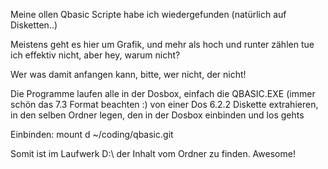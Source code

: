Meine ollen Qbasic Scripte habe ich wiedergefunden (natürlich auf Disketten..)

Meistens geht es hier um Grafik, und mehr als hoch und runter zählen tue ich effektiv nicht, aber hey, warum nicht?

Wer was damit anfangen kann, bitte, wer nicht, der nicht!

Die Programme laufen alle in der Dosbox, einfach die QBASIC.EXE (immer schön das 7.3 Format beachten :) von einer Dos 6.2.2 Diskette extrahieren, in den selben Ordner legen, den in der Dosbox einbinden und los gehts

Einbinden:
	mount d ~/coding/qbasic.git
	
Somit ist im Laufwerk D:\ der Inhalt vom Ordner zu finden. Awesome!
